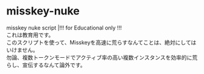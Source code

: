 # misskey-nuke
misskey nuke script |!!! for Educational only !!!  
これは教育用です。  
このスクリプトを使って、Misskeyを高速に荒らすなんてことは、絶対にしてはいけません。  
勿論、複数トークンモードでアクティブ率の高い複数インスタンスを効率的に荒らし、宣伝するなんて論外です。  
